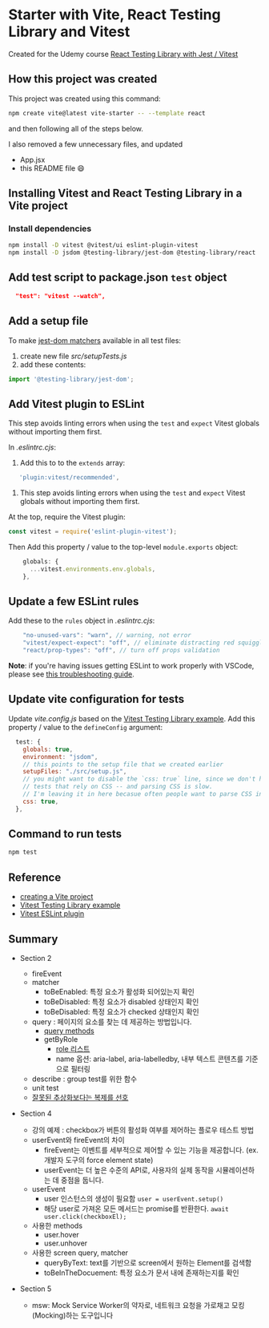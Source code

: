 # Starter with Vite, React Testing Library and Vitest

Created for the Udemy course [React Testing Library with Jest / Vitest](https://www.udemy.com/course/react-testing-library)

## How this project was created

This project was created using this command:

```sh
npm create vite@latest vite-starter -- --template react
```

and then following all of the steps below.

I also removed a few unnecessary files, and updated

- App.jsx
- this README file 😄

## Installing Vitest and React Testing Library in a Vite project

### Install dependencies

```sh
npm install -D vitest @vitest/ui eslint-plugin-vitest
npm install -D jsdom @testing-library/jest-dom @testing-library/react
```

## Add test script to package.json `test` object

```json
  "test": "vitest --watch",
```

## Add a setup file

To make [jest-dom matchers](https://github.com/testing-library/jest-dom#custom-matchers) available in all test files:

1. create new file _src/setupTests.js_
1. add these contents:

```js
import '@testing-library/jest-dom';
```

## Add Vitest plugin to ESLint

This step avoids linting errors when using the `test` and `expect` Vitest globals without importing them first.

In _.eslintrc.cjs_:

1. Add this to to the `extends` array:

```js
   'plugin:vitest/recommended',
```

1. This step avoids linting errors when using the `test` and `expect` Vitest globals without importing them first.

At the top, require the Vitest plugin:

```js
const vitest = require('eslint-plugin-vitest');
```

Then Add this property / value to the top-level `module.exports` object:

```js
    globals: {
      ...vitest.environments.env.globals,
    },
```

## Update a few ESLint rules

Add these to the `rules` object in _.eslintrc.cjs_:

```js
    "no-unused-vars": "warn", // warning, not error
    "vitest/expect-expect": "off", // eliminate distracting red squiggles while writing tests
    "react/prop-types": "off", // turn off props validation
```

**Note**: if you're having issues getting ESLint to work properly with VSCode, please see [this troubleshooting guide](https://dev.to/bonnie/eslint-prettier-and-vscode-troubleshooting-ljh).

## Update vite configuration for tests

Update _vite.config.js_ based on the [Vitest Testing Library example](https://github.com/vitest-dev/vitest/blob/main/examples/react-testing-lib/vite.config.ts). Add this property / value to the `defineConfig` argument:

```js
  test: {
    globals: true,
    environment: "jsdom",
    // this points to the setup file that we created earlier
    setupFiles: "./src/setup.js",
    // you might want to disable the `css: true` line, since we don't have
    // tests that rely on CSS -- and parsing CSS is slow.
    // I'm leaving it in here becasue often people want to parse CSS in tests.
    css: true,
  },
```

## Command to run tests

```sh
npm test
```

## Reference

- [creating a Vite project](https://vitejs.dev/guide/#scaffolding-your-first-vite-project)
- [Vitest Testing Library example](https://github.com/vitest-dev/vitest/tree/main/examples/react-testing-lib)
- [Vitest ESLint plugin](https://www.npmjs.com/package/eslint-plugin-vitest)

## Summary

- Section 2

  - fireEvent
  - matcher
    - toBeEnabled: 특정 요소가 활성화 되어있는지 확인
    - toBeDisabled: 특정 요소가 disabled 상태인지 확인
    - toBeDisabled: 특정 요소가 checked 상태인지 확인
  - query : 페이지의 요소를 찾는 데 제공하는 방법입니다.
    - [query methods](https://testing-library.com/docs/queries/about/#priority)
    - getByRole
      - [role 리스트](https://developer.mozilla.org/en-US/docs/Web/Accessibility/ARIA/ARIA_Techniques#roles)
      - name 옵션: aria-label, aria-labelledby, 내부 텍스트 콘텐츠를 기준으로 필터링
  - describe : group test를 위한 함수
  - unit test
  - [잘못된 추상화보다는 복제를 선호](https://kentcdodds.com/blog/avoid-nesting-when-youre-testing)

- Section 4

  - 강의 예제 : checkbox가 버튼의 활성화 여부를 제어하는 플로우 테스트 방법
  - userEvent와 fireEvent의 차이
    - fireEvent는 이벤트를 세부적으로 제어할 수 있는 기능을 제공합니다. (ex. 개발자 도구의 force element state)
    - userEvent는 더 높은 수준의 API로, 사용자의 실제 동작을 시뮬레이션하는 데 중점을 둡니다.
  - userEvent
    - user 인스턴스의 생성이 필요함 `user = userEvent.setup()`
    - 해당 user로 가져온 모든 메서드는 promise를 반환한다. `await user.click(checkboxEl);`
  - 사용한 methods
    - user.hover
    - user.unhover
  - 사용한 screen query, matcher
    - queryByText: text를 기반으로 screen에서 원하는 Element를 검색함
    - toBeInTheDocuement: 특정 요소가 문서 내에 존재하는지를 확인

- Section 5
  - msw: Mock Service Worker의 약자로, 네트워크 요청을 가로채고 모킹(Mocking)하는 도구입니다
